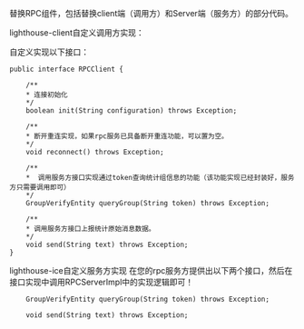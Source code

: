 替换RPC组件，包括替换client端（调用方）和Server端（服务方）的部分代码。

lighthouse-client自定义调用方实现：

自定义实现以下接口：
```
public interface RPCClient {
    
    /**
    * 连接初始化
    */
    boolean init(String configuration) throws Exception;

    /**
    * 断开重连实现，如果rpc服务已具备断开重连功能，可以置为空。
    */
    void reconnect() throws Exception;

    /**
    *  调用服务方接口实现通过token查询统计组信息的功能（该功能实现已经封装好，服务方只需要调用即可）
    */
    GroupVerifyEntity queryGroup(String token) throws Exception;

    /**
    * 调用服务方接口上报统计原始消息数据。
    */
    void send(String text) throws Exception;
}
```

lighthouse-ice自定义服务方实现
在您的rpc服务方提供出以下两个接口，然后在接口实现中调用RPCServerImpl中的实现逻辑即可！

``` 
    GroupVerifyEntity queryGroup(String token) throws Exception;
    
    void send(String text) throws Exception;
```





